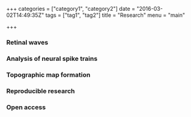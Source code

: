 +++
categories = ["category1", "category2"]
date = "2016-03-02T14:49:35Z"
tags = ["tag1", "tag2"]
title = "Research"
menu = "main"

+++



### Retinal waves

### Analysis of neural spike trains

### Topographic map formation

### Reproducible research

### Open access
